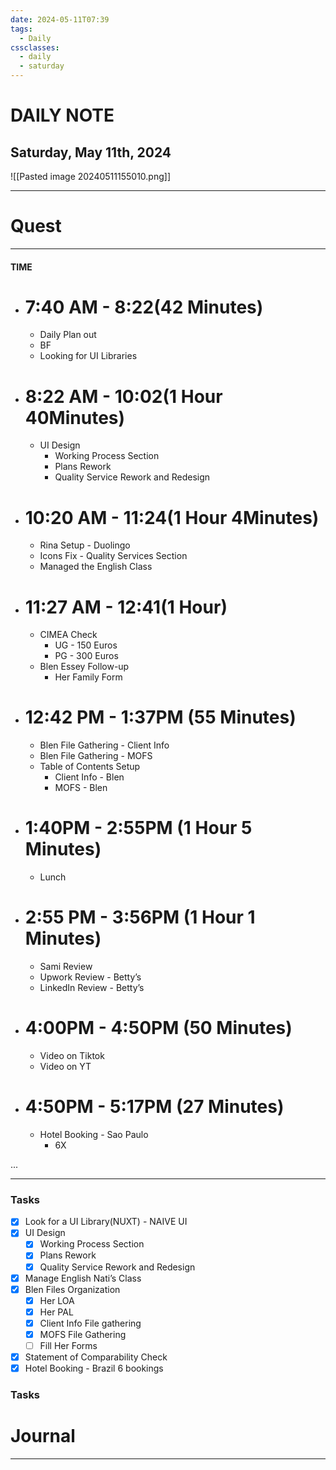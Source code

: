 ```yaml
---
date: 2024-05-11T07:39
tags:
  - Daily
cssclasses:
  - daily
  - saturday
---
```

# DAILY NOTE
## Saturday, May 11th, 2024
![[Pasted image 20240511155010.png]]
***
# Quest
---
#### TIME
- # 7:40 AM - 8:22(42 Minutes)
	- Daily Plan out
	- BF
	- Looking for UI Libraries

- # 8:22 AM - 10:02(1 Hour 40Minutes)
	- UI Design
		- Working Process Section
		- Plans Rework
		- Quality Service Rework and Redesign


- # 10:20 AM - 11:24(1 Hour 4Minutes)
	- Rina Setup - Duolingo
	- Icons Fix - Quality Services Section
	- Managed the English Class


- # 11:27 AM - 12:41(1 Hour)
	- CIMEA Check
		- UG - 150 Euros
		- PG - 300 Euros
	- Blen Essey Follow-up
		- Her Family Form
- # 12:42 PM - 1:37PM (55 Minutes)
	- Blen File Gathering - Client Info
	- Blen File Gathering - MOFS
	- Table of Contents Setup
		- Client Info - Blen
		- MOFS - Blen

- # 1:40PM - 2:55PM (1 Hour 5 Minutes)
	- Lunch

- # 2:55 PM - 3:56PM (1 Hour 1 Minutes)
	- Sami Review
	- Upwork Review - Betty’s
	- LinkedIn Review - Betty’s

- # 4:00PM - 4:50PM (50 Minutes)
	- Video on Tiktok
	- Video on YT

- # 4:50PM - 5:17PM (27 Minutes)
	- Hotel Booking - Sao Paulo
		- 6X

...
***
### Tasks
- [x] Look for a UI Library(NUXT) - NAIVE UI
- [x] UI Design
	- [x] Working Process Section
	- [x] Plans Rework
	- [x] Quality Service Rework and Redesign
- [x] Manage English Nati’s Class
- [x] Blen Files Organization
	- [x] Her LOA
	- [x] Her PAL
	- [x] Client Info File gathering
	- [x] MOFS File Gathering
	- [ ] Fill Her Forms
- [x] Statement of Comparability Check
- [x] Hotel Booking - Brazil 6 bookings

### Tasks



# Journal
---

